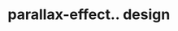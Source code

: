 # parallax-effect.. design                                                                                                                                                                                               

